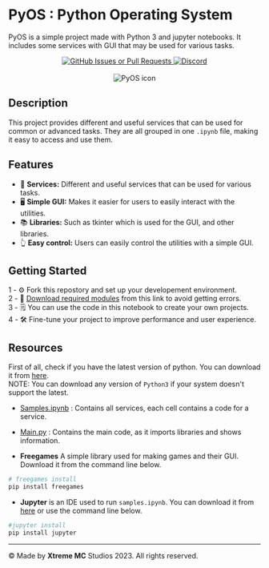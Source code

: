 # PyOS : Python Operating System

PyOS is a simple project made with Python 3 and jupyter notebooks. It includes some services with GUI that may be used for various tasks.

<p align="center">
    <a href="https://github.com/xtreme-mc/pyOS/issues">
        <img alt="GitHub Issues or Pull Requests" src="https://img.shields.io/github/issues-raw/xtreme-mc/pyOS?logo=github">
    </a>
    <a href="https://discord.com/channels/996077038970601543/996077040119853151">
        <img alt="Discord" src="https://img.shields.io/discord/996077038970601543?style=social&logo=discord">
    </a>
    <br><br>
    <img alt="PyOS icon" src="assets/logo-pyOS.ico">
</p>

## Description

This project provides different and useful services that can be used for common or advanced tasks. They are all grouped in one `.ipynb` file, making it easy to access and use them.

## Features

- 🤖 **Services:** Different and useful services that can be used for various tasks.
- 🖥️ **Simple GUI:** Makes it easier for users to easily interact with the utilities.
- 📚 **Libraries:** Such as tkinter which is used for the GUI, and other libraries.
- 👆 **Easy control:** Users can easily control the utilities with a simple GUI.

## Getting Started

1 - ⚙️ Fork this repostory and set up your developement environment.\
2 - 🧩 [Download required modules](#resources) from this link to avoid getting errors.\
3 - 🗒️ You can use the code in this notebook to create your own projects.\
4 - 🛠️ Fine-tune your project to improve performance and user experience.

<a name="resources"></a>

## Resources

First of all, check if you have the latest version of python. You can download it from [here](https://python.org/downloads).\
NOTE: You can download any version of `Python3` if your system doesn't support the latest.

- [Samples.ipynb](samples.ipynb) : Contains all services, each cell contains a code for a service.
- [Main.py](main.py) :  Contains the main code, as it imports libraries and shows information.

- **Freegames** A simple library used for making games and their GUI. Download it from the command line below.

```powershell
# freegames install
pip install freegames
```

- **Jupyter** is an IDE used to run `samples.ipynb`. You can download it from [here](https://jupyter.org/install) or use the command line below.

```powershell
#jupyter install
pip install jupyter
```

***

© Made by **Xtreme MC** Studios 2023. All rights reserved.
